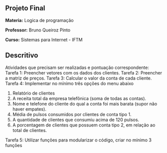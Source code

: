 ## Projeto Final

**Materia:** Logica de programação

**Professor:** Bruno Queiroz Pinto

**Curso:** Sistemas para Internet - IFTM

## Descritivo

Atividades que precisam ser realizadas e pontuação correspondente:
Tarefa 1: Preencher vetores com os dados dos clientes.
Tarefa 2: Preencher a matriz de preços.
Tarefa 3: Calcular o valor da conta de cada cliente. 
Tarefa 4: Implementar no mínimo três opções do menu abaixo
   1) Relatório de clientes
   2) A receita total da empresa telefônica (soma de todas as contas).
   3) Nome e telefone do cliente do qual a conta foi mais barata (supor não haver empates).
   4) Média de pulsos consumidos por clientes de conta tipo 1.
   5) A quantidade de clientes que consumiu acima de 120 pulsos.
   6) A porcentagem de clientes que possuem conta tipo 2, em relação ao total de clientes.

Tarefa 5: Utilizar funções para modularizar o código, criar no mínimo 3 funções
